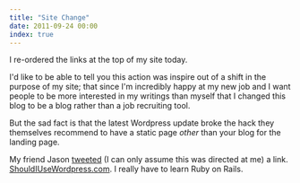 ```yaml
---
title: "Site Change"
date: 2011-09-24 00:00
index: true
---
```


I re-ordered the links at the top of my site today.

I'd like to be able to tell you this action was inspire out of a shift in the purpose of my site; that since I'm incredibly happy at my new job and I want people to be more interested in my writings than myself that I changed this blog to be a blog rather than a job recruiting tool.

But the sad fact is that the latest Wordpress update broke the hack they themselves recommend to have a static page _other_&nbsp;than your blog for the landing page.

My friend Jason [tweeted](http://twitter.com/#!/jasonbrennan/status/116975447526473728) (I can only assume this was directed at me) a link. [ShouldIUseWordpress.com](http://shouldiusewordpress.com/).&nbsp;I really have to learn Ruby on Rails.

<!-- more -->
